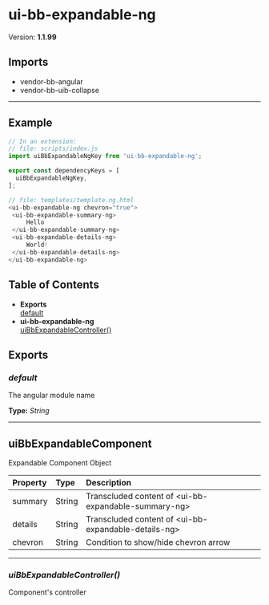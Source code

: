 # ui-bb-expandable-ng


Version: **1.1.99**


## Imports

* vendor-bb-angular
* vendor-bb-uib-collapse

---

## Example

```javascript
// In an extension:
// file: scripts/index.js
import uiBbExpandableNgKey from 'ui-bb-expandable-ng';

export const dependencyKeys = [
  uiBbExpandableNgKey,
];

// file: templates/template.ng.html
<ui-bb-expandable-ng chevron="true">
 <ui-bb-expandable-summary-ng>
     Hello
 </ui-bb-expandable-summary-ng>
 <ui-bb-expandable-details-ng>
     World!
 </ui-bb-expandable-details-ng>
</ui-bb-expandable-ng>
```

## Table of Contents
- **Exports**<br/>    <a href="#default">default</a><br/>
- **ui-bb-expandable-ng**<br/>    <a href="#ui-bb-expandable-nguiBbExpandableController">uiBbExpandableController()</a><br/>

## Exports

### <a name="default"></a>*default*

The angular module name

**Type:** *String*


---

## uiBbExpandableComponent

Expandable Component Object

| Property | Type | Description |
| :-- | :-- | :-- |
| summary | String | Transcluded content of &lt;ui-bb-expandable-summary-ng&gt; |
| details | String | Transcluded content of &lt;ui-bb-expandable-details-ng&gt; |
| chevron | String | Condition to show/hide chevron arrow |

---

### <a name="ui-bb-expandable-nguiBbExpandableController"></a>*uiBbExpandableController()*

Component's controller
